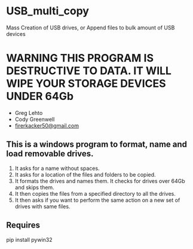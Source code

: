 # USB_multi_copy
Mass Creation of USB drives, or Append files to bulk amount of USB devices

WARNING THIS PROGRAM IS DESTRUCTIVE TO DATA. IT WILL WIPE YOUR STORAGE DEVICES UNDER 64Gb
=========================================================================================

- Greg Lehto
- Cody Greenwell
- firerkacker50@gmail.com


This is a windows program to format, name and load removable drives.
--------------------------------------------------------------------

1. It asks for a name without spaces.
2. It asks for a location of the files and folders to be copied.
3. It formats the drives and names them. It checks for drives over 64Gb and skips them.
4. It then copies the files from a specified directory to all the drives.
5. It then asks if you want to perform the same action on a new set of drives with same files.

Requires
--------
pip install pywin32

